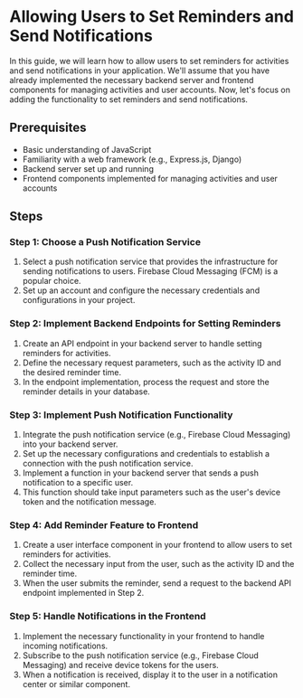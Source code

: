 #  Allowing Users to Set Reminders and Send Notifications

In this guide, we will learn how to allow users to set reminders for activities and send notifications in your application. We'll assume that you have already implemented the necessary backend server and frontend components for managing activities and user accounts. Now, let's focus on adding the functionality to set reminders and send notifications.

## Prerequisites
- Basic understanding of JavaScript
- Familiarity with a web framework (e.g., Express.js, Django)
- Backend server set up and running
- Frontend components implemented for managing activities and user accounts

## Steps

### Step 1: Choose a Push Notification Service
1. Select a push notification service that provides the infrastructure for sending notifications to users. Firebase Cloud Messaging (FCM) is a popular choice.
2. Set up an account and configure the necessary credentials and configurations in your project.

### Step 2: Implement Backend Endpoints for Setting Reminders
1. Create an API endpoint in your backend server to handle setting reminders for activities.
2. Define the necessary request parameters, such as the activity ID and the desired reminder time.
3. In the endpoint implementation, process the request and store the reminder details in your database.

### Step 3: Implement Push Notification Functionality
1. Integrate the push notification service (e.g., Firebase Cloud Messaging) into your backend server.
2. Set up the necessary configurations and credentials to establish a connection with the push notification service.
3. Implement a function in your backend server that sends a push notification to a specific user.
4. This function should take input parameters such as the user's device token and the notification message.

### Step 4: Add Reminder Feature to Frontend
1. Create a user interface component in your frontend to allow users to set reminders for activities.
2. Collect the necessary input from the user, such as the activity ID and the reminder time.
3. When the user submits the reminder, send a request to the backend API endpoint implemented in Step 2.

### Step 5: Handle Notifications in the Frontend
1. Implement the necessary functionality in your frontend to handle incoming notifications.
2. Subscribe to the push notification service (e.g., Firebase Cloud Messaging) and receive device tokens for the users.
3. When a notification is received, display it to the user in a notification center or similar component.
